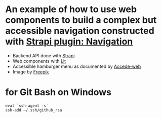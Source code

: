 # An example of how to use web components to build a complex but accessible navigation constructed with [Strapi plugin: Navigation](https://market.strapi.io/plugins/strapi-plugin-navigation)

- Backend API done with [Strapi](https://www.strapi.io)
- Web components with [Lit](https://lit.dev)
- Accessible hamburger menu as documented by [Accede-web](https://www.accede-web.com/en/guidelines/rich-interface-components/hamburger-menu/)
- Image by [Freepik](https://www.freepik.com/free-vector/geometric-groovy-pattern_12983165.htm#query=70s%20pattern&position=0&from_view=keyword&track=ais&uuid=1294e9cd-b33f-4eab-9c95-c1451b4d8c50)

# for Git Bash on Windows

```
eval `ssh-agent -s`
ssh-add ~/.ssh/github_rsa
```
